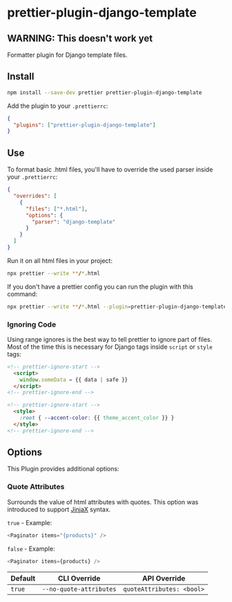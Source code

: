 # prettier-plugin-django-template

## WARNING: This doesn't work yet

Formatter plugin for Django template files.

## Install

```bash
npm install --save-dev prettier prettier-plugin-django-template
```

Add the plugin to your `.prettierrc`:
```json
{
  "plugins": ["prettier-plugin-django-template"]
}
```

## Use

To format basic .html files, you'll have to override the used parser inside your `.prettierrc`:
```json
{
  "overrides": [
    {
      "files": ["*.html"],
      "options": {
        "parser": "django-template"
      }
    }
  ]
}
```

Run it on all html files in your project:
```bash
npx prettier --write **/*.html
```

If you don't have a prettier config you can run the plugin with this command:
```bash
npx prettier --write **/*.html --plugin=prettier-plugin-django-template
```

### Ignoring Code

Using range ignores is the best way to tell prettier to ignore part of files. Most of the time this is necessary for Django tags inside `script` or `style` tags:

```html
<!-- prettier-ignore-start -->
  <script>
    window.someData = {{ data | safe }}
  </script>
<!-- prettier-ignore-end -->

<!-- prettier-ignore-start -->
  <style>
    :root { --accent-color: {{ theme_accent_color }} }
  </style>
<!-- prettier-ignore-end -->
```

## Options

This Plugin provides additional options:

### Quote Attributes

Surrounds the value of html attributes with quotes. This option was introduced to support [JinjaX](https://jinjax.scaletti.dev/) syntax.

`true` - Example:
```js
<Paginator items="{products}" />
```

`false` - Example:
```js
<Paginator items={products} />
```

| Default | CLI Override            | API Override              |
| ------- | ----------------------- | ------------------------- |
| `true`  | `--no-quote-attributes` | `quoteAttributes: <bool>` |
